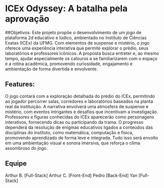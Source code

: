 # ICEx Odyssey: A batalha pela aprovação
##Objetivos:
Este projeto propõe o desenvolvimento de um jogo de plataforma 2d educativo e lúdico, ambientado no Instituto de Ciências Exatas (ICEx) da UFMG. Com elementos de suspense e mistério, o jogo oferece uma experiência interativa que permite explorar o prédio, seus laboratórios e professores icônicos. A proposta busca entreter e, ao mesmo tempo, ajudar especialmente os calouros a se familiarizarem com o espaço e a rotina acadêmica, promovendo curiosidade, engajamento e ambientação de forma divertida e envolvente.

## Features:

O jogo contará com a exploração detalhada do prédio do ICEx, permitindo ao jogador percorrer salas, corredores e laboratórios baseados na planta real da instituição. A narrativa envolverá uma atmosfera de suspense e mistério, com eventos intrigantes e desafios que incentivam a investigação. Professores e figuras conhecidas do ICEx aparecerão como personagens interativos, fornecendo dicas ou participando da trama. O progresso dependerá da resolução de enigmas educativos ligados a conteúdos das disciplinas do instituto, como matemática, computação e física, promovendo aprendizado de forma leve e integrada. Tudo isso será envolto em uma ambientação visual e sonora imersiva, que reforça o clima assombroso do jogo.


## Equipe
Arthur B. [Full-Stack]
Arthur C. [Front-End]
Pedro [Back-End]
Yan [Full-Stack]

